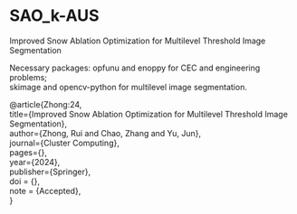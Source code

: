 # SAO_k-AUS
Improved Snow Ablation Optimization for Multilevel Threshold Image Segmentation

Necessary packages: opfunu and enoppy for CEC and engineering problems;  
skimage and opencv-python for multilevel image segmentation.

@article{Zhong:24,  
title={Improved Snow Ablation Optimization for Multilevel Threshold Image Segmentation},  
author={Zhong, Rui and Chao, Zhang and Yu, Jun},  
journal={Cluster Computing},  
pages={},  
year={2024},  
publisher={Springer},  
doi = {},  
note = {Accepted},  
}
